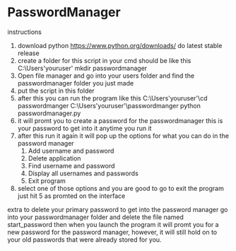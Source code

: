 # PasswordManager
instructions
1) download python https://www.python.org/downloads/ do latest stable release
2) create a folder for this script in your cmd should be like this
C:\Users\'youruser' mkdir passwordmanager
3) Open file manager and go into your users folder and find the passwordmanager folder you just made
4) put the script in this folder
5) after this you can run the program like this
	C:\Users\'youruser'\cd passwordmanger
	C:\Users\'youruser'\passwordmanger python passwordmanager.py 
6) it will promt you to create a password for the passwordmanager this is your password to get into it anytime you run it
7) after this run it again it will pop up the options for what you can do in the password manager
 	1) Add username and password
 	2) Delete application
 	3) Find username and password
 	4) Display all usernames and passwords
 	5) Exit program
8) select one of those options and you are good to go to exit the program just hit 5 as promted on the interface


extra
to delete your primary password to get into the password manager go into your passwordmanager folder and delete the file named start_password
then when you launch the program it will promt you for a new password for the password manager, however, it will still hold on to
your old passwords that were already stored for you.
